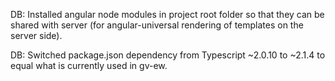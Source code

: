 DB: Installed angular node modules in project root folder so that they
can be shared with server (for angular-universal rendering of
templates on the server side).

DB: Switched package.json dependency from Typescript ~2.0.10 to ~2.1.4
to equal what is currently used in gv-ew.
